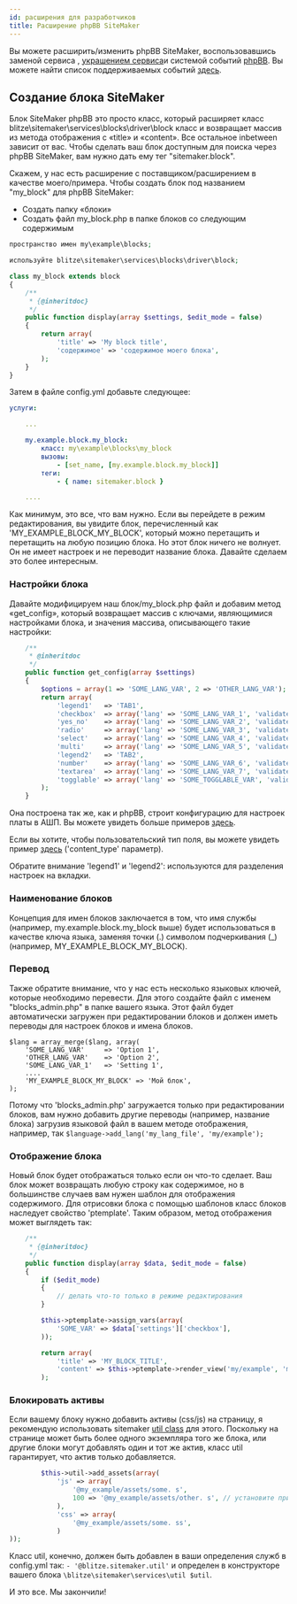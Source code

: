 ```yaml
---
id: расширения для разработчиков
title: Расширение phpBB SiteMaker
---
```


Вы можете расширить/изменить phpBB SiteMaker, воспользовавшись заменой сервиса [](https://area51.phpbb.com/docs/dev/3.2.x/extensions/tutorial_advanced.html#using-service-replacement), [украшением сервиса](https://area51.phpbb.com/docs/dev/3.2.x/extensions/tutorial_advanced.html#using-service-decoration)и системой событий [phpBB](https://area51.phpbb.com/docs/dev/3.2.x/extensions/tutorial_events.html). Вы можете найти список поддерживаемых событий [здесь](./developer-events.md).

## Создание блока SiteMaker

Блок SiteMaker phpBB это просто класс, который расширяет класс blitze\sitemaker\services\blocks\driver\block класс и возвращает массив из метода отображения с «title» и «content». Все остальное inbetween зависит от вас. Чтобы сделать ваш блок доступным для поиска через phpBB SiteMaker, вам нужно дать ему тег "sitemaker.block".

Скажем, у нас есть расширение с поставщиком/расширением в качестве моего/примера. Чтобы создать блок под названием "my_block" для phpBB SiteMaker:

* Создать папку «блоки»
* Создать файл my_block.php в папке блоков со следующим содержимым

```php
пространство имен my\example\blocks;

используйте blitze\sitemaker\services\blocks\driver\block;

class my_block extends block
{
    /**
     * {@inheritdoc}
     */
    public function display(array $settings, $edit_mode = false)
    {
        return array(
            'title' => 'My block title',
            'содержимое' => 'содержимое моего блока',
        );
    }
}
```

Затем в файле config.yml добавьте следующее:

```yml
услуги:

    ...

    my.example.block.my_block:
        класс: my\example\blocks\my_block
        вызовы:
            - [set_name, [my.example.block.my_block]]
        теги:
            - { name: sitemaker.block }

    ....

```

Как минимум, это все, что вам нужно. Если вы перейдете в режим редактирования, вы увидите блок, перечисленный как 'MY_EXAMPLE_BLOCK_MY_BLOCK', который можно перетащить и перетащить на любую позицию блока. Но этот блок ничего не волнует. Он не имеет настроек и не переводит название блока. Давайте сделаем это более интересным.

### Настройки блока

Давайте модифицируем наш блок/my_block.php файл и добавим метод «get_config», который возвращает массив с ключами, являющимися настройками блока, и значения массива, описывающего такие настройки:

```php
    /**
     * @inheritdoc
     */
    public function get_config(array $settings)
    {
        $options = array(1 => 'SOME_LANG_VAR', 2 => 'OTHER_LANG_VAR');
        return array(
            'legend1'   => 'TAB1',
            'checkbox'  => array('lang' => 'SOME_LANG_VAR_1', 'validate' => 'string', 'type' => 'checkbox', 'options' => $options, 'default' => array(), 'explain' => false),
            'yes_no'    => array('lang' => 'SOME_LANG_VAR_2', 'validate' => 'bool', 'type' => 'radio:yes_no', 'explain' => false, 'default' => false),
            'radio'     => array('lang' => 'SOME_LANG_VAR_3', 'validate' => 'bool', 'type' => 'radio', 'options' => $options, 'explain' => false, 'default' => 'topic'),
            'select'    => array('lang' => 'SOME_LANG_VAR_4', 'validate' => 'string', 'type' => 'select', 'options' => $options, 'default' => '', 'explain' => false),
            'multi'     => array('lang' => 'SOME_LANG_VAR_5', 'validate' => 'string', 'type' => 'multi_select', 'options' => $options, 'default' => array(), 'explain' => false),
            'legend2'   => 'TAB2',
            'number'    => array('lang' => 'SOME_LANG_VAR_6', 'validate' => 'int:0:20', 'type' => 'number:0:20', 'maxlength' => 2, 'explain' => false, 'default' => 5),
            'textarea'  => array('lang' => 'SOME_LANG_VAR_7', 'validate' => 'string', 'type' => 'textarea:3:40', 'maxlength' => 2, 'explain' => true, 'default' => ''),
            'togglable' => array('lang' => 'SOME_TOGGLABLE_VAR', 'validate' => 'string', 'type' => 'select:1:0:toggle_key', 'options' => $options, 'default' => '', 'append' => '<div id="toggle_key-1">Only show when option 1 is selected</div>'),
        );
    }
```

Она построена так же, как и phpBB, строит конфигурацию для настроек платы в АШП. Вы можете увидеть больше примеров [здесь](https://github.com/phpbb/phpbb/blob/master/phpBB/includes/acp/acp_board.php).

Если вы хотите, чтобы пользовательский тип поля, вы можете увидеть пример [здесь](https://github.com/blitze/phpBB-ext-sitemaker_content/blob/develop/blocks/recent.php) ('content_type' параметр).

Обратите внимание 'legend1' и 'legend2': используются для разделения настроек на вкладки.

### Наименование блоков

Концепция для имен блоков заключается в том, что имя службы (например, my.example.block.my_block выше) будет использоваться в качестве ключа языка, заменяя точки (.) символом подчеркивания (_) (например, MY_EXAMPLE_BLOCK_MY_BLOCK).

### Перевод

Также обратите внимание, что у нас есть несколько языковых ключей, которые необходимо перевести. Для этого создайте файл с именем "blocks_admin.php" в папке вашего языка. Этот файл будет автоматически загружен при редактировании блоков и должен иметь переводы для настроек блоков и имена блоков.

    $lang = array_merge($lang, array(
        'SOME_LANG_VAR'     => 'Option 1',
        'OTHER_LANG_VAR'    => 'Option 2',
        'SOME_LANG_VAR_1'   => 'Setting 1',
        ....
        'MY_EXAMPLE_BLOCK_MY_BLOCK' => 'Мой блок',
    );
    

Потому что 'blocks_admin.php' загружается только при редактировании блоков, вам нужно добавить другие переводы (например, название блока) загрузив языковой файл в вашем методе отображения, например, так `$language->add_lang('my_lang_file', 'my/example');`

### Отображение блока

Новый блок будет отображаться только если он что-то сделает. Ваш блок может возвращать любую строку как содержимое, но в большинстве случаев вам нужен шаблон для отображения содержимого. Для отрисовки блока с помощью шаблонов класс блоков наследует свойство 'ptemplate'. Таким образом, метод отображения может выглядеть так:

```php
    /**
     * {@inheritdoc}
     */
    public function display(array $data, $edit_mode = false)
    {
        if ($edit_mode)
        {
            // делать что-то только в режиме редактирования
        }

        $this->ptemplate->assign_vars(array(
            'SOME_VAR' => $data['settings']['checkbox'],
        ));

        return array(
            'title' => 'MY_BLOCK_TITLE',
            'content' => $this->ptemplate->render_view('my/example', 'my_block. tml', 'my_block'),
        );

```

### Блокировать активы

Если вашему блоку нужно добавить активы (css/js) на страницу, я рекомендую использовать sitemaker [util class](https://github.com/blitze/phpBB-ext-sitemaker/blob/develop/services/util.php) для этого. Поскольку на странице может быть более одного экземпляра того же блока, или другие блоки могут добавлять один и тот же актив, класс util гарантирует, что актив только добавляется.

```php
        $this->util->add_assets(array(
            'js' => array(
                '@my_example/assets/some. s',
                100 => '@my_example/assets/other. s', // установите приоритет
            ),
            'css' => array(
                '@my_example/assets/some. ss',
            )
));
```

Класс util, конечно, должен быть добавлен в ваши определения служб в config.yml так: `- '@blitze.sitemaker.util'` и определен в конструкторе вашего блока `\blitze\sitemaker\services\util $util`.

И это все. Мы закончили!